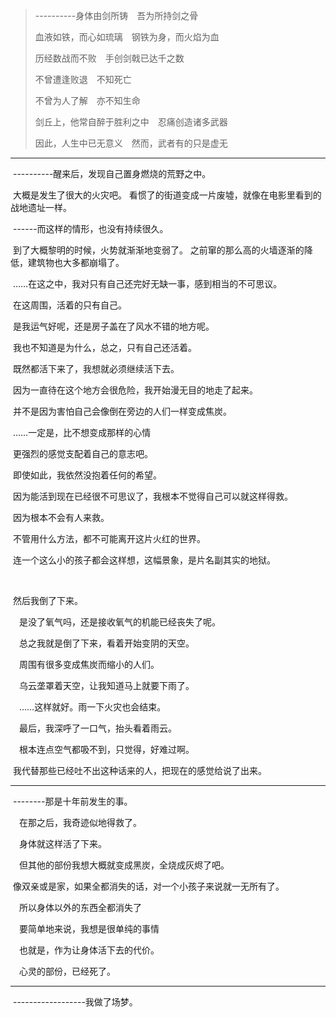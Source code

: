 > ----------身体由剑所铸　吾为所持剑之骨
>
> 血液如铁，而心如琉璃　钢铁为身，而火焰为血
>
> 历经数战而不败　手创剑戟已达千之数
>
> 不曾遭逢败退　不知死亡
>
> 不曾为人了解　亦不知生命
>
> 剑丘上，他常自醉于胜利之中　忍痛创造诸多武器
>
> 因此，人生中已无意义　然而，武者有的只是虚无



---



​	----------醒来后，发现自己置身燃烧的荒野之中。



​	大概是发生了很大的火灾吧。
​	看惯了的街道变成一片废墟，就像在电影里看到的战地遗址一样。



​	------而这样的情形，也没有持续很久。



​	到了大概黎明的时候，火势就渐渐地变弱了。
​	之前窜的那么高的火墙逐渐的降低，建筑物也大多都崩塌了。



​	……在这之中，我对只有自己还完好无缺一事，感到相当的不可思议。



​	在这周围，活着的只有自己。



​	是我运气好呢，还是房子盖在了风水不错的地方呢。

​	我也不知道是为什么，总之，只有自己还活着。



​	既然都活下来了，我想就必须继续活下去。

​	因为一直待在这个地方会很危险，我开始漫无目的地走了起来。

​	并不是因为害怕自己会像倒在旁边的人们一样变成焦炭。





​	……一定是，比不想变成那样的心情

​	更强烈的感觉支配着自己的意志吧。



​	即使如此，我依然没抱着任何的希望。

​	因为能活到现在已经很不可思议了，我根本不觉得自己可以就这样得救。



​	因为根本不会有人来救。

​	不管用什么方法，都不可能离开这片火红的世界。



​	连一个这么小的孩子都会这样想，这幅景象，是片名副其实的地狱。





​	

​	然后我倒了下来。

　是没了氧气吗，还是接收氧气的机能已经丧失了呢。

　总之我就是倒了下来，看着开始变阴的天空。









　周围有很多变成焦炭而缩小的人们。

　乌云垄罩着天空，让我知道马上就要下雨了。



　……这样就好。雨一下火灾也会结束。











　最后，我深呼了一口气，抬头看着雨云。

　根本连点空气都吸不到，只觉得，好难过啊。

​	我代替那些已经吐不出这种话来的人，把现在的感觉给说了出来。

---

​	--------那是十年前发生的事。



　在那之后，我奇迹似地得救了。

　身体就这样活了下来。

　但其他的部份我想大概就变成黑炭，全烧成灰烬了吧。





​	像双亲或是家，如果全都消失的话，对一个小孩子来说就一无所有了。

　所以身体以外的东西全都消失了

　要简单地来说，我想是很单纯的事情



　也就是，作为让身体活下去的代价。



　心灵的部份，已经死了。

---

​	------------------我做了场梦。